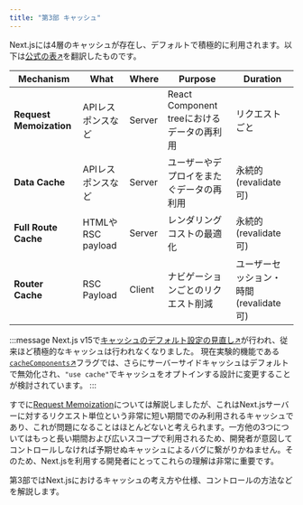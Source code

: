 ```yaml
---
title: "第3部 キャッシュ"
---
```


Next.jsには4層のキャッシュが存在し、デフォルトで積極的に利用されます。以下は[公式の表↗︎](https://nextjs.org/docs/app/guides/caching#overview)を翻訳したものです。

| Mechanism               | What              | Where  | Purpose                                    | Duration                                |
| ----------------------- | ----------------- | ------ | ------------------------------------------ | --------------------------------------- |
| **Request Memoization** | APIレスポンスなど | Server | React Component treeにおけるデータの再利用 | リクエストごと                          |
| **Data Cache**          | APIレスポンスなど | Server | ユーザーやデプロイをまたぐデータの再利用   | 永続的 (revalidate可)                   |
| **Full Route Cache**    | HTMLやRSC payload | Server | レンダリングコストの最適化                 | 永続的 (revalidate可)                   |
| **Router Cache**        | RSC Payload       | Client | ナビゲーションごとのリクエスト削減         | ユーザーセッション・時間 (revalidate可) |

:::message
Next.js v15で[キャッシュのデフォルト設定の見直し↗︎](https://nextjs.org/blog/next-15-rc#caching-updates)が行われ、従来ほど積極的なキャッシュは行われなくなりました。
現在実験的機能である[`cacheComponents`↗︎](https://nextjs.org/docs/app/api-reference/config/next-config-js/cacheComponents)フラグでは、さらにサーバーサイドキャッシュはデフォルトで無効化され、`"use cache"`でキャッシュをオプトインする設計に変更することが検討されています。
:::

すでに[Request Memoization](part_1_request_memoization)については解説しましたが、これはNext.jsサーバーに対するリクエスト単位という非常に短い期間でのみ利用されるキャッシュであり、これが問題になることはほとんどないと考えられます。一方他の3つについてはもっと長い期間および広いスコープで利用されるため、開発者が意図してコントロールしなければ予期せぬキャッシュによるバグに繋がりかねません。そのため、Next.jsを利用する開発者にとってこれらの理解は非常に重要です。

第3部ではNext.jsにおけるキャッシュの考え方や仕様、コントロールの方法などを解説します。
